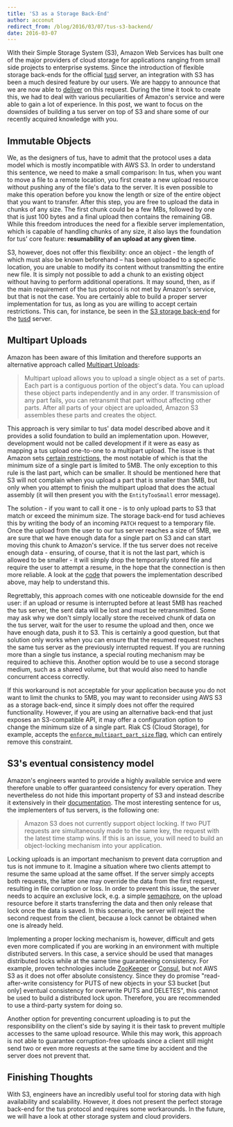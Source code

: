 ```yaml
---
title: 'S3 as a Storage Back-End'
author: acconut
redirect_from: /blog/2016/03/07/tus-s3-backend/
date: 2016-03-07
---
```


With their Simple Storage System (S3), Amazon Web Services has built one of the major providers of cloud storage for applications ranging from small side projects to enterprise systems. Since the introduction of flexible storage back-ends for the official [tusd](https://github.com/tus/tusd) server, an integration with S3 has been a much desired feature by our users. We are happy to announce that we are now able to [deliver](https://pkg.go.dev/github.com/tus/tusd@v1.6.0/pkg/s3store) on this request. During the time it took to create this, we had to deal with various peculiarities of Amazon's service and were able to gain a lot of experience. In this post, we want to focus on the downsides of building a tus server on top of S3 and share some of our recently acquired knowledge with you.

## Immutable Objects

We, as the designers of tus, have to admit that the protocol uses a data model which is mostly incompatible with AWS S3. In order to understand this sentence, we need to make a small comparison: In tus, when you want to move a file to a remote location, you first create a new upload resource without pushing any of the file's data to the server. It is even possible to make this operation before you know the length or size of the entire object that you want to transfer. After this step, you are free to upload the data in chunks of any size. The first chunk could be a few MBs, followed by one that is just 100 bytes and a final upload then contains the remaining GB. While this freedom introduces the need for a flexible server implementation, which is capable of handling chunks of any size, it also lays the foundation for tus' core feature: **resumability of an upload at any given time**.

S3, however, does not offer this flexibility: once an object - the length of which must also be known beforehand – has been uploaded to a specific location, you are unable to modify its content without transmitting the entire new file. It is simply not possible to add a chunk to an existing object without having to perform additional operations. It may sound, then, as if the main requirement of the tus protocol is not met by Amazon's service, but that is not the case. You are certainly able to build a proper server implementation for tus, as long as you are willing to accept certain restrictions. This can, for instance, be seen in the [S3 storage back-end](https://godoc.org/github.com/tus/tusd/pkg/s3store) for the [tusd](https://github.com/tus/tusd) server.

## Multipart Uploads

Amazon has been aware of this limitation and therefore supports an alternative approach called [Multipart Uploads](http://docs.aws.amazon.com/AmazonS3/latest/dev/uploadobjusingmpu.html):

> Multipart upload allows you to upload a single object as a set of parts. Each part is a contiguous portion of the object's data. You can upload these object parts independently and in any order. If transmission of any part fails, you can retransmit that part without affecting other parts. After all parts of your object are uploaded, Amazon S3 assembles these parts and creates the object.

This approach is very similar to tus' data model described above and it provides a solid foundation to build an implementation upon. However, development would not be called development if it were as easy as mapping a tus upload one-to-one to a multipart upload. The issue is that Amazon sets [certain restrictions](http://docs.aws.amazon.com/AmazonS3/latest/dev/qfacts.html), the most notable of which is that the minimum size of a single part is limited to 5MB. The only exception to this rule is the last part, which can be smaller. It should be mentioned here that S3 will not complain when you upload a part that is smaller than 5MB, but only when you attempt to finish the multipart upload that does the actual assembly (it will then present you with the `EntityTooSmall` error message).

The solution - if you want to call it one - is to only upload parts to S3 that match or exceed the minimum size. The storage back-end for tusd achieves this by writing the body of an incoming `PATCH` request to a temporary file. Once the upload from the user to our tus server reaches a size of 5MB, we are sure that we have enough data for a single part on S3 and can start moving this chunk to Amazon's service. If the tus server does not receive enough data - ensuring, of course, that it is not the last part, which is allowed to be smaller - it will simply drop the temporarily stored file and require the user to attempt a resume, in the hope that the connection is then more reliable. A look at the [code](https://github.com/tus/tusd/blob/bbf706622c7c5234844fbf2b8c5efdbcda1e3861/s3store/s3store.go#L209-L229) that powers the implementation described above, may help to understand this.

Regrettably, this approach comes with one noticeable downside for the end user: if an upload or resume is interrupted before at least 5MB has reached the tus server, the sent data will be lost and must be retransmitted. Some may ask why we don't simply locally store the received chunk of data on the tus server, wait for the user to resume the upload and then, once we have enough data, push it to S3. This is certainly a good question, but that solution only works when you can ensure that the resumed request reaches the same tus server as the previously interrupted request. If you are running more than a single tus instance, a special routing mechanism may be required to achieve this. Another option would be to use a second storage medium, such as a shared volume, but that would also need to handle concurrent access correctly.

If this workaround is not acceptable for your application because you do not want to limit the chunks to 5MB, you may want to reconsider using AWS S3 as a storage back-end, since it simply does not offer the required functionality. However, if you are using an alternative back-end that just exposes an S3-compatible API, it may offer a configuration option to change the minimum size of a single part. Riak CS (Cloud Storage), for example, accepts the [`enforce_multipart_part_size` flag](https://github.com/basho/riak_cs/blob/c0c1012d1c9c691c74c8c5d9f69d388f5047bcd2/src/riak_cs_config.erl#L191-L193), which can entirely remove this constraint.

## S3's eventual consistency model

Amazon's engineers wanted to provide a highly available service and were therefore unable to offer guaranteed consistency for every operation. They nevertheless do not hide this important property of S3 and instead describe it extensively in their [documentation](http://docs.aws.amazon.com/AmazonS3/latest/dev/Introduction.html#ConsistencyModel). The most interesting sentence for us, the implementers of tus servers, is the following one:

> Amazon S3 does not currently support object locking. If two PUT requests are simultaneously made to the same key, the request with the latest time stamp wins. If this is an issue, you will need to build an object-locking mechanism into your application.

Locking uploads is an important mechanism to prevent data corruption and tus is not immune to it. Imagine a situation where two clients attempt to resume the same upload at the same offset. If the server simply accepts both requests, the latter one may override the data from the first request, resulting in file corruption or loss. In order to prevent this issue, the server needs to acquire an exclusive lock, e.g. a simple [semaphore](https://en.wikipedia.org/wiki/Semaphore_%28programming%29), on the upload resource before it starts transferring the data and then only release that lock once the data is saved. In this scenario, the server will reject the second request from the client, because a lock cannot be obtained when one is already held.

Implementing a proper locking mechanism is, however, difficult and gets even more complicated if you are working in an environment with multiple distributed servers. In this case, a service should be used that manages distributed locks while at the same time guaranteeing consistency. For example, proven technologies include [ZooKeeper](https://zookeeper.apache.org/doc/r3.1.2/recipes.html#sc_recipes_Locks) or [Consul](https://www.consul.io/docs/commands/lock.html), but not AWS S3 as it does not offer absolute consistency. Since they do promise "read-after-write consistency for PUTS of new objects in your S3 bucket [but only] eventual consistency for overwrite PUTS and DELETES", this cannot be used to build a distributed lock upon. Therefore, you are recommended to use a third-party system for doing so.

Another option for preventing concurrent uploading is to put the responsibility on the client's side by saying it is their task to prevent multiple accesses to the same upload resource. While this may work, this approach is not able to guarantee corruption-free uploads since a client still might send two or even more requests at the same time by accident and the server does not prevent that.

## Finishing Thoughts

With S3, engineers have an incredibly useful tool for storing data with high availability and scalability. However, it does not present the perfect storage back-end for the tus protocol and requires some workarounds. In the future, we will have a look at other storage system and cloud providers.

